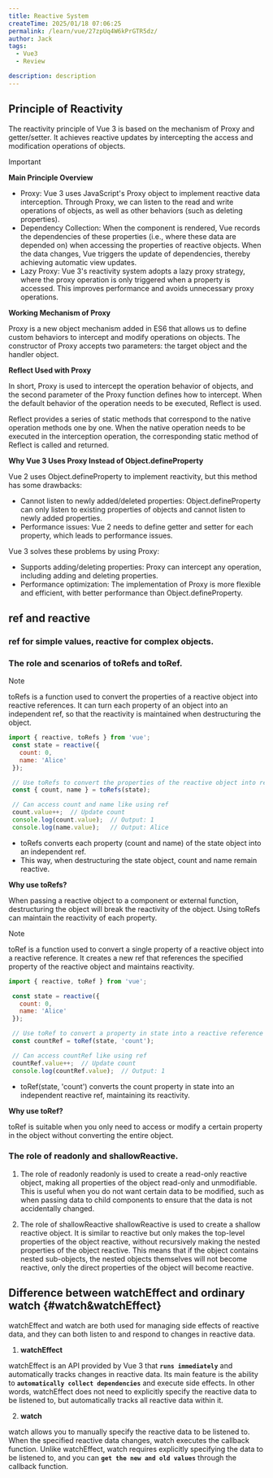 ```yaml
---
title: Reactive System
createTime: 2025/01/18 07:06:25
permalink: /learn/vue/27zpUq4W6kPrGTR5dz/
author: Jack
tags:
  - Vue3
  - Review  

description: description
---
```



## Principle of Reactivity

The reactivity principle of Vue 3 is based on the mechanism of Proxy and getter/setter. It achieves reactive updates by intercepting the access and modification operations of objects.

>[!IMPORTANT]
>**Main Principle Overview**
>- Proxy: Vue 3 uses JavaScript's Proxy object to implement reactive data interception. Through Proxy, we can listen to the read and write operations of objects, as well as other behaviors (such as deleting properties).
>- Dependency Collection: When the component is rendered, Vue records the dependencies of these properties (i.e., where these data are depended on) when accessing the properties of reactive objects. When the data changes, Vue triggers the update of dependencies, thereby achieving automatic view updates.
>- Lazy Proxy: Vue 3's reactivity system adopts a lazy proxy strategy, where the proxy operation is only triggered when a property is accessed. This improves performance and avoids unnecessary proxy operations.

**Working Mechanism of Proxy**

Proxy is a new object mechanism added in ES6 that allows us to define custom behaviors to intercept and modify operations on objects. The constructor of Proxy accepts two parameters: the target object and the handler object.

**Reflect Used with Proxy**

In short, Proxy is used to intercept the operation behavior of objects, and the second parameter of the Proxy function defines how to intercept. When the default behavior of the operation needs to be executed, Reflect is used.

Reflect provides a series of static methods that correspond to the native operation methods one by one. When the native operation needs to be executed in the interception operation, the corresponding static method of Reflect is called and returned.

**Why Vue 3 Uses Proxy Instead of Object.defineProperty**

Vue 2 uses Object.defineProperty to implement reactivity, but this method has some drawbacks:

- Cannot listen to newly added/deleted properties: Object.defineProperty can only listen to existing properties of objects and cannot listen to newly added properties.
- Performance issues: Vue 2 needs to define getter and setter for each property, which leads to performance issues.

Vue 3 solves these problems by using Proxy:

- Supports adding/deleting properties: Proxy can intercept any operation, including adding and deleting properties.
- Performance optimization: The implementation of Proxy is more flexible and efficient, with better performance than Object.defineProperty.

## ref and reactive

### ref for simple values, reactive for complex objects.

### The role and scenarios of toRefs and toRef.

> [!NOTE]
> toRefs is a function used to convert the properties of a reactive object into reactive references. It can turn each property of an object into an independent ref, so that the reactivity is maintained when destructuring the object.
> ```JavaScript
> import { reactive, toRefs } from 'vue';
>  const state = reactive({
>    count: 0,
>    name: 'Alice'
>  });
>
>  // Use toRefs to convert the properties of the reactive object into reactive references
>  const { count, name } = toRefs(state);
>
>  // Can access count and name like using ref
>  count.value++;  // Update count
>  console.log(count.value);  // Output: 1
>  console.log(name.value);   // Output: Alice
>
> ```
> - toRefs converts each property (count and name) of the state object into an independent ref.
> - This way, when destructuring the state object, count and name remain reactive.
  
  **Why use toRefs?**

  When passing a reactive object to a component or external function, destructuring the object will break the reactivity of the object. Using toRefs can maintain the reactivity of each property.

> [!NOTE]
> toRef is a function used to convert a single property of a reactive object into a reactive reference. It creates a new ref that references the specified property of the reactive object and maintains reactivity.
> ```JavaScript
> import { reactive, toRef } from 'vue';
>
>  const state = reactive({
>    count: 0,
>    name: 'Alice'
>  });
>
>  // Use toRef to convert a property in state into a reactive reference
>  const countRef = toRef(state, 'count');
>
>  // Can access countRef like using ref
>  countRef.value++;  // Update count
>  console.log(countRef.value);  // Output: 1
>```
> - toRef(state, 'count') converts the count property in state into an independent reactive ref, maintaining its reactivity.

**Why use toRef?**

toRef is suitable when you only need to access or modify a certain property in the object without converting the entire object.

### The role of readonly and shallowReactive.

1. The role of readonly
readonly is used to create a read-only reactive object, making all properties of the object read-only and unmodifiable. This is useful when you do not want certain data to be modified, such as when passing data to child components to ensure that the data is not accidentally changed.

2. The role of shallowReactive
shallowReactive is used to create a shallow reactive object. It is similar to reactive but only makes the top-level properties of the object reactive, without recursively making the nested properties of the object reactive. This means that if the object contains nested sub-objects, the nested objects themselves will not become reactive, only the direct properties of the object will become reactive.

## Difference between watchEffect and ordinary watch {#watch&watchEffect}

watchEffect and watch are both used for managing side effects of reactive data, and they can both listen to and respond to changes in reactive data.

1. **watchEffect**

watchEffect is an API provided by Vue 3 that **`runs immediately`** and automatically tracks changes in reactive data. Its main feature is the ability to **`automatically collect dependencies`** and execute side effects. In other words, watchEffect does not need to explicitly specify the reactive data to be listened to, but automatically tracks all reactive data within it.

2. **watch**

watch allows you to manually specify the reactive data to be listened to. When the specified reactive data changes, watch executes the callback function. Unlike watchEffect, watch requires explicitly specifying the data to be listened to, and you can **`get the new and old values`** through the callback function.


